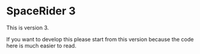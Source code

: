 # SpaceRider 3

This is version 3.

If you want to develop this please start from this version because the code here is much easier to read.